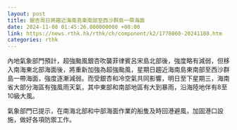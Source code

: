 ```yaml
---
layout: post
title: 銀杏周日將趨近海南島東南部至西沙群島一帶海面
date: 2024-11-08 01:45:26.000000000 +08:00
link: https://news.rthk.hk/rthk/ch/component/k2/1778060-20241108.htm
categories: rthk
---
```


內地氣象部門預計，超強颱風銀杏吹襲菲律賓呂宋島北部後，強度略有減弱，但移入南海東北部海面後，將重新加強為超強颱風，星期日趨近海南島東南部至西沙群島一帶海面，強度逐漸減弱。而受銀杏和冷空氣共同影響，明日至下星期三，海南省大部分海區有強風雨天氣，其中東部和南部地區有大到暴雨，沿海陸地伴有8至10級大風。

氣象部門已提示，在南海北部和中部海面作業的船隻及時回港避風，加固港口設施，做好各項防禦工作。

